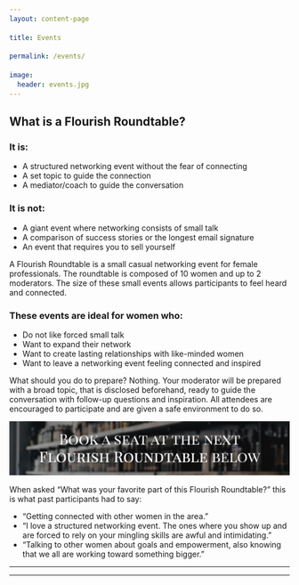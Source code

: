 ```yaml
---
layout: content-page

title: Events

permalink: /events/

image:
  header: events.jpg
---
```


## What is a Flourish Roundtable?

### It is:

<ul>
  <li>A structured networking event without the fear of connecting</li>
  <li>A set topic to guide the connection</li>
  <li>A mediator/coach to guide the conversation</li>
</ul>

### It is not:

<ul>
  <li>A giant event where networking consists of small talk</li>
  <li>A comparison of success stories or the longest email signature</li>
  <li>An event that requires you to sell yourself</li>
</ul>

A Flourish Roundtable is a small casual networking event for female professionals. The roundtable is composed of 10 women and up to 2 moderators. The size of these small events allows participants to feel heard and connected. 

### These events are ideal for women who:

<ul>
  <li>Do not like forced small talk</li>
  <li>Want to expand their network</li>
  <li>Want to create lasting relationships with like-minded women</li>
  <li>Want to leave a networking event feeling connected and inspired</li>
</ul>

What should you do to prepare? Nothing. Your moderator will be prepared with a broad topic, that is disclosed beforehand, ready to guide the conversation with follow-up questions and inspiration. All attendees are encouraged to participate and are given a safe environment to do so.

<img src="/assets/images/events/book-a-seat.jpg" alt="Image advertisement saying book a seat at the next flourish roundtable.">

When asked “What was your favorite part of this Flourish Roundtable?” this is what past participants had to say: 

<ul>
  <li>“Getting connected with other women in the area.”</li>
  <li>“I love a structured networking event. The ones where you show up and are forced to rely on your mingling skills are awful and intimidating.”</li>
  <li>“Talking to other women about goals and empowerment, also knowing that we all are working toward something bigger.”</li>
</ul>

<hr class="secondary">

<div id="TTE-b5c48cd4-d347-4b39-88df-65d32d78dddc"></div>
<script src="https://d3saea0ftg7bjt.cloudfront.net/embed/js/embed.min.js"></script>
<script>
  window.TTE.init({
    targetDivId: "TTE-b5c48cd4-d347-4b39-88df-65d32d78dddc",
    uuid: "b5c48cd4-d347-4b39-88df-65d32d78dddc"
  });
</script>

<hr class="secondary">